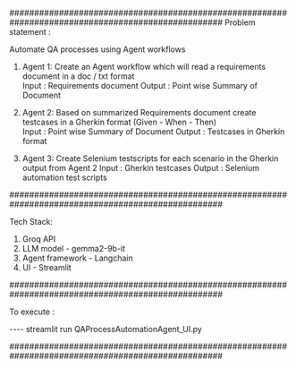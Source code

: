 ###################################################################################################
Problem statement : 

Automate QA processes using Agent workflows
1. Agent 1: Create an Agent workflow which will read a requirements document in a doc / txt format   
       Input : Requirements document
       Output : Point wise Summary of Document

2. Agent 2: Based on summarized Requirements document create testcases in a Gherkin format (Given - When - Then)    
       Input : Point wise Summary of Document
       Output : Testcases in Gherkin format
3. Agent 3: Create Selenium testscripts for each scenario in the Gherkin output from Agent 2
       Input : Gherkin testcases
       Output : Selenium automation test scripts 


###################################################################################################

Tech Stack:

1. Groq API
2. LLM model - gemma2-9b-it
3. Agent framework - Langchain
4. UI - Streamlit

###################################################################################################

To execute :

---- streamlit run QAProcessAutomationAgent_UI.py

###################################################################################################

